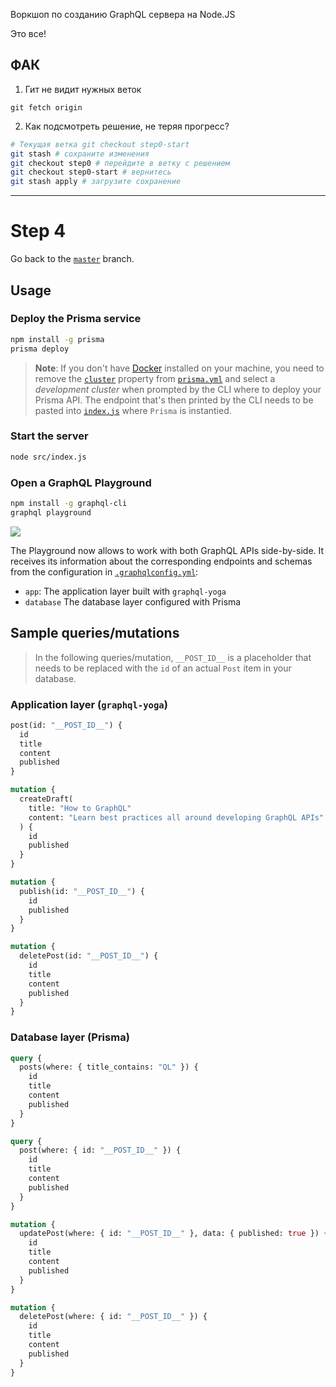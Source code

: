 Воркшоп по созданию GraphQL сервера на Node.JS

Это все!

## ФАК

1.  Гит не видит нужных веток

```
git fetch origin
```

2.  Как подсмотреть решение, не теряя прогресс?

```bash
# Текущая ветка git checkout step0-start
git stash # сохраните изменения
git checkout step0 # перейдите в ветку с решением
git checkout step0-start # вернитесь
git stash apply # загрузите сохранение
```

---

# Step 4

Go back to the [`master`](https://github.com/nikolasburk/graphqlday-workshop) branch.

## Usage

### Deploy the Prisma service

```bash
npm install -g prisma
prisma deploy
```

> **Note**: If you don't have [Docker](https://www.docker.com) installed on your machine, you need to remove the [`cluster`](./database/prisma.yml#L9) property from [`prisma.yml`](./database/prisma.yml) and select a _development cluster_ when prompted by the CLI where to deploy your Prisma API. The endpoint that's then printed by the CLI needs to be pasted into [`index.js`](./src/index.js#L29) where `Prisma` is instantied.

### Start the server

```bash
node src/index.js
```

### Open a GraphQL Playground

```bash
npm install -g graphql-cli
graphql playground
```

![](https://imgur.com/bX5TSzs.png)

The Playground now allows to work with both GraphQL APIs side-by-side. It receives its information about the corresponding endpoints and schemas from the configuration in [`.graphqlconfig.yml`](.graphqlconfig.yml):

* `app`: The application layer built with `graphql-yoga`
* `database` The database layer configured with Prisma

## Sample queries/mutations

> In the following queries/mutation, `__POST_ID__` is a placeholder that needs to be replaced with the `id` of an actual `Post` item in your database.

### Application layer (`graphql-yoga`)

```graphql
post(id: "__POST_ID__") {
  id
  title
  content
  published
}
```

```graphql
mutation {
  createDraft(
    title: "How to GraphQL"
    content: "Learn best practices all around developing GraphQL APIs"
  ) {
    id
    published
  }
}
```

```graphql
mutation {
  publish(id: "__POST_ID__") {
    id
    published
  }
}
```

```graphql
mutation {
  deletePost(id: "__POST_ID__") {
    id
    title
    content
    published
  }
}
```

### Database layer (Prisma)

```graphql
query {
  posts(where: { title_contains: "QL" }) {
    id
    title
    content
    published
  }
}
```

```graphql
query {
  post(where: { id: "__POST_ID__" }) {
    id
    title
    content
    published
  }
}
```

```graphql
mutation {
  updatePost(where: { id: "__POST_ID__" }, data: { published: true }) {
    id
    title
    content
    published
  }
}
```

```graphql
mutation {
  deletePost(where: { id: "__POST_ID__" }) {
    id
    title
    content
    published
  }
}
```
